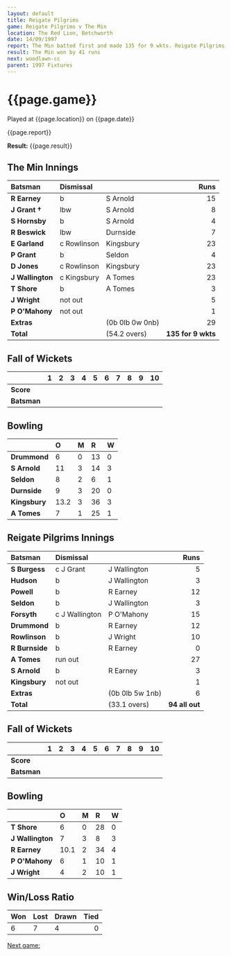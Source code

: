 ```yaml
---
layout: default
title: Reigate Pilgrims
game: Reigate Pilgrims v The Min
location: The Red Lion, Betchworth
date: 14/09/1997
report: The Min batted first and made 135 for 9 wkts. Reigate Pilgrims replied with 94 all out
result: The Min won by 41 runs
next: woodlawn-cc
parent: 1997 Fixtures
---
```


# {{page.game}}

Played at {{page.location}} on {{page.date}}

{{page.report}}

**Result:** {{page.result}}

## The Min Innings

| Batsman | Dismissal |  | Runs |
|:---|:---|---|---:|
| **R Earney** | b | S Arnold | 15 |
| **J Grant &#8224;** | lbw | S Arnold | 8 |
| **S Hornsby** | b | S Arnold | 4 |
| **R Beswick** | lbw | Durnside | 7 |
| **E Garland** | c Rowlinson | Kingsbury | 23 |
| **P Grant** | b | Seldon | 4 |
| **D Jones** | c Rowlinson | Kingsbury | 23 |
| **J Wallington** | c Kingsbury | A Tomes | 23 |
| **T Shore** | b | A Tomes | 3 |
| **J Wright** | not out |  | 5 |
| **P O'Mahony** | not out |  | 1 |
| **Extras** | | (0b 0lb 0w 0nb) | 29 |
| **Total** | | (54.2 overs) | **135 for 9 wkts** |

## Fall of Wickets

| | 1 | 2 | 3 | 4 | 5 | 6 | 7 | 8 | 9 | 10 |
|---|:---:|:---:|:---:|:---:|:---:|:---:|:---:|:---:|:---:|:---:|
| **Score** |  |  |  |  |  |  |  |  |  |  |
| **Batsman** |  |  |  |  |  |  |  |  |  |  |

## Bowling

| | O | M | R | W |
|---|:---|:---|:---|:---|
| **Drummond** | 6 | 0 | 13 | 0 |
| **S Arnold** | 11 | 3 | 14 | 3 |
| **Seldon** | 8 | 2 | 6 | 1 |
| **Durnside** | 9 | 3 | 20 | 0 |
| **Kingsbury** | 13.2 | 3 | 36 | 3 |
| **A Tomes** | 7 | 1 | 25 | 1 |

## Reigate Pilgrims Innings

| Batsman | Dismissal |  | Runs |
|:---|:---|---|---:|
| **S Burgess** | c J Grant | J Wallington | 5 |
| **Hudson** | b | J Wallington | 3 |
| **Powell** | b | R Earney | 12 |
| **Seldon** | b | J Wallington | 3 |
| **Forsyth** | c J Wallington | P O'Mahony | 15 |
| **Drummond** | b | R Earney | 12 |
| **Rowlinson** | b | J Wright | 10 |
| **R Burnside** | b | R Earney | 0 |
| **A Tomes** | run out |  | 27 |
| **S Arnold** | b | R Earney | 3 |
| **Kingsbury** | not out |  | 1 |
| **Extras** | | (0b 0lb 5w 1nb) | 6 |
| **Total** | | (33.1 overs) | **94 all out** |

## Fall of Wickets

| | 1 | 2 | 3 | 4 | 5 | 6 | 7 | 8 | 9 | 10 |
|---|:---:|:---:|:---:|:---:|:---:|:---:|:---:|:---:|:---:|:---:|
| **Score** |  |  |  |  |  |  |  |  |  |  |
| **Batsman** |  |  |  |  |  |  |  |  |  |  |

## Bowling

| | O | M | R | W |
|---|:---|:---|:---|:---|
| **T Shore** | 6 | 0 | 28 | 0 |
| **J Wallington** | 7 | 3 | 8 | 3 |
| **R Earney** | 10.1 | 2 | 34 | 4 |
| **P O'Mahony** | 6 | 1 | 10 | 1 |
| **J Wright** | 4 | 2 | 10 | 1 |

## Win/Loss Ratio

| Won | Lost | Drawn | Tied |
|:---|:---|:---|---:|
| 6 | 7 | 4 | 0 |

[Next game:]({{page.next}})